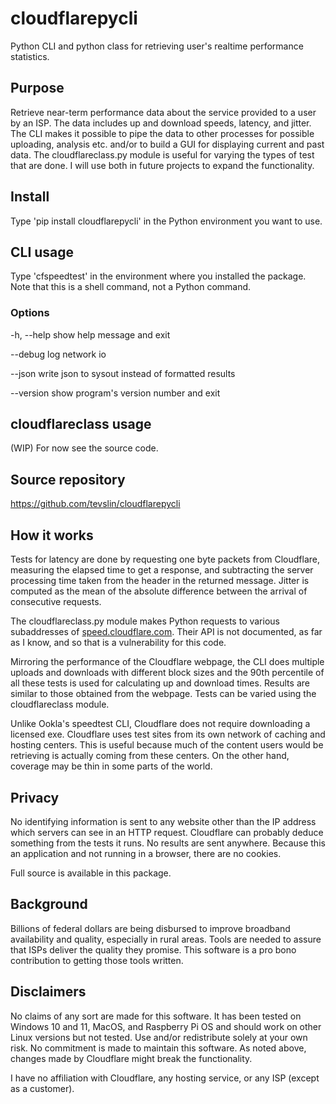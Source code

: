 # cloudflarepycli

Python CLI and python class for retrieving user's realtime performance statistics.

## Purpose

Retrieve near-term performance data about the service provided to a user by an ISP. The data includes up and download speeds, latency, and jitter. The CLI makes it possible to pipe the data to other processes for possible uploading, analysis etc. and/or to build a GUI for displaying current and past data. The cloudflareclass.py module is useful for varying the types of test that are done. I will use both in future projects to expand the functionality.

## Install

Type 'pip install cloudflarepycli' in the Python environment you want to use.

## CLI usage

Type 'cfspeedtest' in the environment where you installed the package. Note that this is a shell command, not a Python command.

### Options

  -h, --help  show help message and exit
  
  --debug     log network io
  
  --json      write json to sysout instead of formatted results
  
  --version   show program's version number and exit
  
 ## cloudflareclass usage
 
(WIP) For now see the source code.

## Source repository

https://github.com/tevslin/cloudflarepycli

## How it works

Tests for latency are done by requesting one byte packets from Cloudflare, measuring the elapsed time to get a response, and subtracting the server processing time taken from the header in the returned message. Jitter is computed as the mean of the absolute difference between the arrival of consecutive requests.

The cloudflareclass.py module makes Python requests to various subaddresses of [speed.cloudflare.com](https://speed.cloudflare.com). Their API is not documented, as far as I know, and so that is a vulnerability for this code.

Mirroring the performance of the Cloudflare webpage, the CLI does multiple uploads and downloads with different block sizes and the 90th percentile of all these tests is used for calculating up and download times. Results are similar to those obtained from the webpage. Tests can be varied using the cloudflareclass module.

Unlike Ookla's speedtest CLI, Cloudflare does not require downloading a licensed exe. Cloudflare uses test sites from its own network of caching and hosting centers. This is useful because much of the content users would be retrieving is actually coming from these centers. On the other hand, coverage may be thin in some parts of the world.

## Privacy

No identifying information is sent to any website other than the IP address which servers can see in an HTTP request. Cloudflare can probably deduce something from the tests it runs. No results are sent anywhere. Because this an application and not running in a browser, there are no cookies.

Full source is available in this package.

## Background

Billions of federal dollars are being disbursed to improve broadband availability and quality, especially in rural areas. Tools are needed to assure that ISPs deliver the quality they promise. This software is a pro bono contribution to getting those tools written. 

## Disclaimers

No claims of any sort are made for this software. It has been tested on Windows 10 and 11, MacOS, and  Raspberry Pi OS and should work on other Linux versions but not tested. Use and/or redistribute solely at your own risk. No commitment is made to maintain this software. As noted above, changes made by Cloudflare might break the functionality.

I have no affiliation with Cloudflare, any hosting service, or any ISP (except as a customer).


